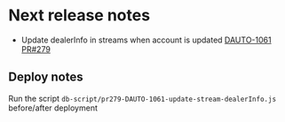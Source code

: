 # Next release notes

- Update dealerInfo in streams when account is updated
[DAUTO-1061](https://dropin.atlassian.net/browse/DAUTO-1061)
[PR#279](https://github.com/dropininc/dropin-auto-api-v1/pull/279)

## Deploy notes
Run the script `db-script/pr279-DAUTO-1061-update-stream-dealerInfo.js` before/after deployment
